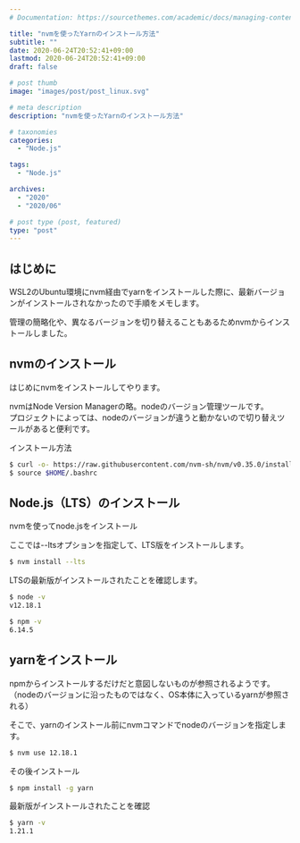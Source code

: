 ```yaml
---
# Documentation: https://sourcethemes.com/academic/docs/managing-content/

title: "nvmを使ったYarnのインストール方法"
subtitle: ""
date: 2020-06-24T20:52:41+09:00
lastmod: 2020-06-24T20:52:41+09:00
draft: false

# post thumb
image: "images/post/post_linux.svg"

# meta description
description: "nvmを使ったYarnのインストール方法"

# taxonomies
categories: 
  - "Node.js"

tags:
  - "Node.js"

archives:
  - "2020"
  - "2020/06"

# post type (post, featured)
type: "post"
---
```


## はじめに

WSL2のUbuntu環境にnvm経由でyarnをインストールした際に、最新バージョンがインストールされなかったので手順をメモします。  

管理の簡略化や、異なるバージョンを切り替えることもあるためnvmからインストールしました。

## nvmのインストール

はじめにnvmをインストールしてやります。

nvmはNode Version Managerの略。nodeのバージョン管理ツールです。  
プロジェクトによっては、nodeのバージョンが違うと動かないので切り替えツールがあると便利です。

インストール方法

```bash
$ curl -o- https://raw.githubusercontent.com/nvm-sh/nvm/v0.35.0/install.sh | bash
$ source $HOME/.bashrc
```

## Node.js（LTS）のインストール

nvmを使ってnode.jsをインストール

ここでは--ltsオプションを指定して、LTS版をインストールします。

```bash
$ nvm install --lts
```

LTSの最新版がインストールされたことを確認します。

```bash
$ node -v
v12.18.1

$ npm -v
6.14.5
```

## yarnをインストール

npmからインストールするだけだと意図しないものが参照されるようです。  
（nodeのバージョンに沿ったものではなく、OS本体に入っているyarnが参照される）

そこで、yarnのインストール前にnvmコマンドでnodeのバージョンを指定します。

```bash
$ nvm use 12.18.1
```

その後インストール

```bash
$ npm install -g yarn
```

最新版がインストールされたことを確認

```bash
$ yarn -v
1.21.1
```


